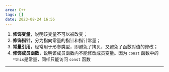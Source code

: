 ```yaml
---
area: C++
tags: []
date: 2023-08-24 16:56
---
```

1. **修饰变量**，说明该变量不可以被改变；
2. **修饰指针**，分为指向常量的指针和指针常量；
3. **常量引用**，经常用于形参类型，即避免了拷贝，又避免了函数对值的修改；
4. **修饰成员函数**，说明该成员函数内不能修改成员变量。因为 `const` 函数中的`*this`是常量，同样只能访问 `const` 函数


---
